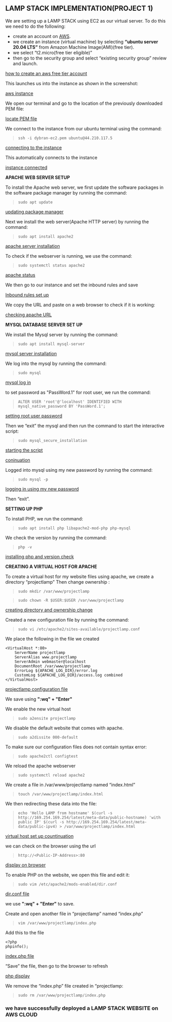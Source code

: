 ## LAMP STACK IMPLEMENTATION(PROJECT 1)

We are setting up a LAMP STACK using EC2 as our virtual server.
To do this we need to do the following:

* create an account on [AWS](www.aws.amazon.com). 
* we create an instance (virtual machine) by selecting __“ubuntu server 20.04 LTS”__ from Amazon Machine Image(AMI)(free tier). 
* we select “t2.micro(free tier eligible)” 
* then go to the security group and select “existing security group” review and launch.

 [how to create an aws free tier account](https://www.youtube.com/watch?v=xxKuB9kJoYM&list=PLtPuNR8I4TvkwU7Zu0l0G_uwtSUXLckvh&index=7)

This launches us into the instance as shown in the screenshot:

[aws instance](./images/instance-launch.PNG)

We open our terminal and go to the location of the previously downloaded PEM file:

[locate PEM file](./images/cd-downloads-to-locate-the-pem.PNG)

We connect to the instance from our ubuntu terminal using the command:

>```ssh -i dybran-ec2.pem ubuntu@44.210.117.5```

[connecting to the instance](./images/anot.PNG)

This automatically connects to the instance

[instance connected](./images/b.PNG)

__APACHE WEB SERVER SETUP__

To install the Apache web server, we first update the software packages in the software package manager by running the command:

> ```sudo apt update```

[updating package manager](./images/c.PNG)

Next we install the web server(Apache HTTP server) by running the command:

> ```sudo apt install apache2```

[apache server installation](./iamges/install-apache.PNG)

To check if the webserver  is running, we use the command:

> ```sudo systemctl status apache2```

[apache status](./images/apache-status.PNG)

We then go to our instance and set the inbound rules and save

[Inbound rules set up](./images/inbound-rules.PNG)

We copy the URL and paste on a web browser to check if it is working:

[checking apache URL](./images/checking-apache-url.PNG)

__MYSQL DATABASE SERVER SET UP__

We install the Mysql server by running the command:

> ```sudo apt install mysql-server```

[mysql server installation](./images/install-mysql.PNG)

We log into the mysql by running the command:

> ```sudo mysql```

[mysql log in](./images/sudo-mysql.PNG)

to set password as "PassWord.1" for root user, we run the command:

> ```ALTER USER 'root'@'localhost' IDENTIFIED WITH mysql_native_password BY 'PassWord.1';```

[setting root user password](./images/mysql-alter.PNG)

Then we “exit” the mysql and then run the command to start the interactive script:

> ```sudo mysql_secure_installation```

[starting the script](./images/abc.PNG)

[coninuation](./images/def.PNG)

Logged into mysql using my new password by running the command:

> ```sudo mysql -p```

[logging in using my new password](./images/ac.PNG)

Then “exit”.

__SETTING UP PHP__

To install PHP, we run the command:

> ```sudo apt install php libapache2-mod-php php-mysql```

We check the version by running the command:

> ```php -v```

[installing php and version check](./images/qwe.PNG)

__CREATING A VIRTUAL HOST FOR APACHE__

To create a virtual host for my website files using apache, we create a directory “projectlamp”
Then change ownership :

> ```sudo mkdir /var/www/projectlamp```
 
> ```sudo chown -R $USER:$USER /var/www/projectlamp```

[creating directory and ownership change](./images/ownership.PNG)

Created a new configuration file by running the command:

>```sudo vi /etc/apache2/sites-available/projectlamp.conf```

We place the following in the file we created

```
<VirtualHost *:80>
    ServerName projectlamp
    ServerAlias www.projectlamp 
    ServerAdmin webmaster@localhost
    DocumentRoot /var/www/projectlamp
    ErrorLog ${APACHE_LOG_DIR}/error.log
    CustomLog ${APACHE_LOG_DIR}/access.log combined
</VirtualHost>
```
[projectlamp configuration file](./images/qa.PNG)

We save using __":wq" + "Enter"__ 

We enable the new virtual host

> ```sudo a2ensite projectlamp```

We disable the default website that comes with apache.

> ```sudo a2dissite 000-default```

To make sure our configuration files does not contain syntax error:

> ```sudo apache2ctl configtest```

We reload the apache webserver

> ```sudo systemctl reload apache2```

We create a file in /var/www/projectlamp named  “index.html”

> ```touch /var/www/projectlamp/index.html```

We then redirecting these data into the file:

> ```echo 'Hello LAMP from hostname' $(curl -s http://169.254.169.254/latest/meta-data/public-hostname) 'with public IP' $(curl -s http://169.254.169.254/latest/meta-data/public-ipv4) > /var/www/projectlamp/index.html```

[virtual host set up countinuation](./images/aq.PNG)

we can check on the browser using the url

> ```http://<Public-IP-Address>:80```

[display on browser](./images/er.PNG)

To enable PHP on the website, we open this file and edit it:

> ```sudo vim /etc/apache2/mods-enabled/dir.conf```

[dir.conf file](./images/vi.PNG)

we use __":wq" + "Enter"__ to save.

Create and open another file in “projectlamp” named “index.php”

> ```vim /var/www/projectlamp/index.php```

Add this to the file

```
<?php
phpinfo();
```

[index.php file](./images/php.PNG)

“Save” the file, then go to the browser to refresh

[php display](./images/php-site.PNG)

We remove the “index.php” file created in “projectlamp:

> ```sudo rm /var/www/projectlamp/index.php```

### we have successfully deployed a __LAMP STACK WEBSITE__ on __AWS CLOUD__
































